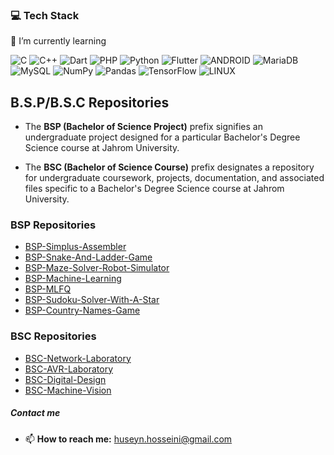 ### 💻 Tech Stack

🌱 I’m currently learning

![C](https://img.shields.io/badge/c-%2300599C.svg?style=flat&logo=c&logoColor=white)
![C++](https://img.shields.io/badge/c++-%2300599C.svg?style=flat&logo=c%2B%2B&logoColor=white)
![Dart](https://img.shields.io/badge/dart-%230175C2.svg?style=flat&logo=dart&logoColor=white)
![PHP](https://img.shields.io/badge/php-%23777BB4.svg?style=flat&logo=php&logoColor=white)
![Python](https://img.shields.io/badge/python-3670A0?style=flat&logo=python&logoColor=ffdd54)
![Flutter](https://img.shields.io/badge/Flutter-%2302569B.svg?style=flat&logo=Flutter&logoColor=white)
![ANDROID](https://img.shields.io/badge/android-%2320232a.svg?style=flat&logo=android&logoColor=%a4c639)
![MariaDB](https://img.shields.io/badge/MariaDB-003545?style=flat&logo=mariadb&logoColor=white)
![MySQL](https://img.shields.io/badge/mysql-%2300f.svg?style=flat&logo=mysql&logoColor=white)
![NumPy](https://img.shields.io/badge/numpy-%23013243.svg?style=flat&logo=numpy&logoColor=white)
![Pandas](https://img.shields.io/badge/pandas-%23150458.svg?style=flat&logo=pandas&logoColor=white)
![TensorFlow](https://img.shields.io/badge/TensorFlow-%23FF6F00.svg?style=flat&logo=TensorFlow&logoColor=white)
![LINUX](https://img.shields.io/badge/Linux-FCC624?style=flat&logo=linux&logoColor=black)

## B.S.P/B.S.C Repositories

- The **BSP (Bachelor of Science Project)** prefix signifies an undergraduate project designed for a particular Bachelor's Degree Science course at Jahrom University.

- The **BSC (Bachelor of Science Course)** prefix designates a repository for undergraduate coursework, projects, documentation, and associated files specific to a Bachelor's Degree Science course at Jahrom University.

### BSP Repositories
- [BSP-Simplus-Assembler](https://github.com/Hossein-HH/BSP-Simplus-Assembler)
- [BSP-Snake-And-Ladder-Game](https://github.com/Hossein-HH/BSP-Snake-And-Ladder-Game)
- [BSP-Maze-Solver-Robot-Simulator](https://github.com/Hossein-HH/BSP-Maze-Solver-Robot-Simulator)
- [BSP-Machine-Learning](https://github.com/Hossein-HH/BSP-Machine-Learning)
- [BSP-MLFQ](https://github.com/Hossein-HH/BSP-MLFQ)
- [BSP-Sudoku-Solver-With-A-Star](https://github.com/Hossein-HH/BSP-Sudoku-Solver-With-A-Star)
- [BSP-Country-Names-Game](https://github.com/Hossein-HH/BSP-Country-Names-Game)

### BSC Repositories
- [BSC-Network-Laboratory](https://github.com/Hossein-HH/BSC-Network-Laboratory)
- [BSC-AVR-Laboratory](https://github.com/Hossein-HH/BSC-AVR-Laboratory)
- [BSC-Digital-Design](https://github.com/Hossein-HH/BSC-Digital-Design)
- [BSC-Machine-Vision](https://github.com/Hossein-HH/BSC-Machine-Vision)
<!-- - [BSC-Machine-Learning](https://github.com/HuseynHuseyni/BSC-Machine-Learning) -->
<!--
## M.S.P/M.S.C Repositories
- **Master of Science in Computer Engineering with a specialization in Software (MSc in Computer Engineering - Software)**
- The **MSP (Master of Science Project)** prefix signifies an undergraduate project designed for a particular Master's Degree Science course at Isfahan University.

- The **MSC (Master of Science Course)** prefix designates a repository for undergraduate coursework, projects, documentation, and associated files specific to a Master's Degree Science course at Isahan University.

### MSP Repositories
- [Coming soon]()

### MSC Repositories
- [Coming soon]()
  -->
##### Contact me
- 📫 **How to reach me:** [huseyn.hosseini@gmail.com](mailto:huseyn.hosseini@gmail.com)

<!--
# 📊 GitHub Stats:
![](https://github-readme-stats.vercel.app/api?username=Huseynhuseyni&theme=dark&hide_border=false&include_all_commits=true&count_private=true)<br/>
![](https://github-readme-streak-stats.herokuapp.com/?user=Huseynhuseyni&theme=dark&hide_border=false)<br/>

![](https://github-readme-stats.vercel.app/api/top-langs/?username=Huseynhuseyni&theme=dark&hide_border=false&include_all_commits=true&count_private=true&layout=compact)

### ✍️ Random Dev Quote
![](https://quotes-github-readme.vercel.app/api?type=vetical&theme=light)

### 🔝 Top Contributed Repo
![](https://github-contributor-stats.vercel.app/api?username=Huseynhuseyni&limit=5&theme=dark&combine_all_yearly_contributions=true)
-->

<!-- Proudly created with GPRM ( https://gprm.itsvg.in ) -->
